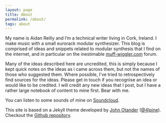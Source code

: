 ```yaml
---
layout: page
title: About
permalink: /about/
tags: about
---
```

My name is Aidan Reilly and I’m a technical writer living in Cork, Ireland. I make music with a small eurorack modular synthesizer. This blog is comprised of ideas and snippets related to modular synthesis that I find on the internet, and in particular on the inestimable [muff-wiggler.com](https://www.muffwiggler.com/forum/) forum. 

Many of the ideas described here are uncredited, this is simply because I kept quick notes on the ideas as i came across them, but not the names of those who suggested them. Where possible, I've tried to retrospectively find sources for the ideas. Please get in touch if you recognise an idea or would like to be credited. I will credit any new ideas that I post, but I have a rather large notebook of content to mine first. Bear with me.</p> 

You can listen to some sounds of mine on [Soundcloud](http://soundcloud.com/oootini).

This site is based on a Jekyll theme developed by [John Otander](http://johnotander.com)
([@4lpine](https://twitter.com/4lpine)). Checkout the [Github repository](https://github.com/johnotander/pixyll).

